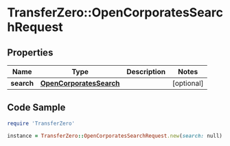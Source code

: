 # TransferZero::OpenCorporatesSearchRequest

## Properties

Name | Type | Description | Notes
------------ | ------------- | ------------- | -------------
**search** | [**OpenCorporatesSearch**](OpenCorporatesSearch.md) |  | [optional] 

## Code Sample

```ruby
require 'TransferZero'

instance = TransferZero::OpenCorporatesSearchRequest.new(search: null)
```


